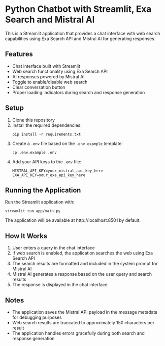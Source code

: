 # Python Chatbot with Streamlit, Exa Search and Mistral AI

This is a Streamlit application that provides a chat interface with web search capabilities using Exa Search API and Mistral AI for generating responses.

## Features

- Chat interface built with Streamlit
- Web search functionality using Exa Search API
- AI responses powered by Mistral AI
- Toggle to enable/disable web search
- Clear conversation button
- Proper loading indicators during search and response generation

## Setup

1. Clone this repository
2. Install the required dependencies:
   ```
   pip install -r requirements.txt
   ```
3. Create a `.env` file based on the `.env.example` template:
   ```
   cp .env.example .env
   ```
4. Add your API keys to the `.env` file:
   ```
   MISTRAL_API_KEY=your_mistral_api_key_here
   EXA_API_KEY=your_exa_api_key_here
   ```

## Running the Application

Run the Streamlit application with:

```
streamlit run app/main.py
```

The application will be available at http://localhost:8501 by default.

## How It Works

1. User enters a query in the chat interface
2. If web search is enabled, the application searches the web using Exa Search API
3. The search results are formatted and included in the system prompt for Mistral AI
4. Mistral AI generates a response based on the user query and search results
5. The response is displayed in the chat interface

## Notes

- The application saves the Mistral API payload in the message metadata for debugging purposes
- Web search results are truncated to approximately 150 characters per result
- The application handles errors gracefully during both search and response generation
